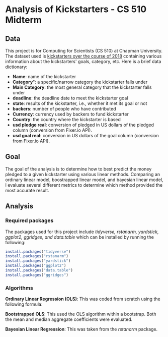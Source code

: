# Analysis of Kickstarters - CS 510 Midterm

## Data
This project is for Computing for Scientists (CS 510) at Chapman University. The dataset used is [kickstarters over the course of 2018](https://www.kaggle.com/kemical/kickstarter-projects) containing various information about the kickstarters' goals, category, etc. Here is a brief data dictionary:

- **Name**: name of the kickstarter
- **Category**": a specific/narrow category the kickstarter falls under
- **Main Category**: the most general category that the kickstarter falls under
- **deadline**: the deadline date to meet the kickstarter goal
- **state**: results of the kickstarter, i.e., whether it met its goal or not
- **backers**: number of people who have contributed
- **Currency**: currency used by backers to fund kickstarter
- **Country**: the country where the kickstarter is based
- **usd pledge real**: conversion of pledged in US dollars of the pledged column (conversion from Fixer.io API).
- **usd goal real**: conversion in US dollars of the goal column (conversion from Fixer.io API).

## Goal
The goal of the analysis is to determine how to best predict the money pledged to a given kickstarter using various linear methods. Comparing an ordinary linear model, boostrapped linear model, and bayesian linear model, I evaluate several different metrics to determine which method provided the most accurate result.

## Analysis
### Required packages
The packages used for this project include *tidyverse, rstanarm, yardstick, ggplot2, ggridges, and data.table* which can be installed by running the following:

```r
install.packages("tidyverse")
install.packages("rstanarm")
install.packages("yardstick")
install.packages("ggplot2")
install.packages("data.table")
install.packages("ggridges")
```

### Algorithms
**Ordinary Linear Regression (OLS)**: This was coded from scratch using the following formula:

**Bootstrapped OLS**: This used the OLS algorithm within a bootstrap. Both the mean and median aggregate coefficients were evaluated.

**Bayesian Linear Regression**: This was taken from the *rstanarm* package.

